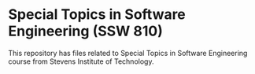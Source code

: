 # Special Topics in Software Engineering (SSW 810) 
This repository has files related to Special Topics in Software Engineering course from Stevens Institute of Technology.
